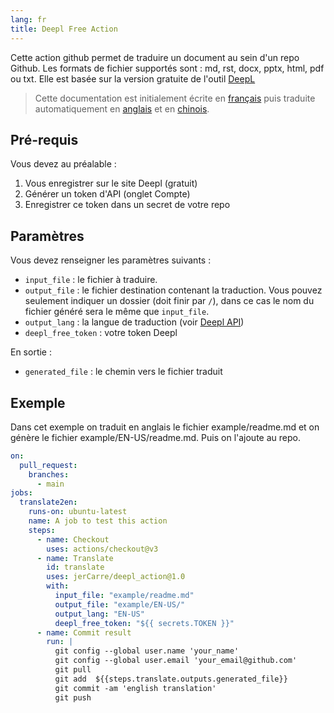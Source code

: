 ```yaml
---
lang: fr
title: Deepl Free Action
---
```


Cette action github permet de traduire un document au sein d'un repo Github. Les formats de fichier supportés sont : md, rst, docx, pptx, html, pdf ou txt.
Elle est basée sur la version gratuite de l'outil [DeepL](https://www.deepl.com)

> Cette documentation est initialement écrite en [français](/FR/) puis traduite automatiquement en [anglais](/EN-US/) et en [chinois](/ZH/).

## Pré-requis

Vous devez au préalable :

1. Vous enregistrer sur le site Deepl (gratuit) 
2. Générer un token d'API (onglet Compte)
3. Enregistrer ce token dans un secret de votre repo

## Paramètres

Vous devez renseigner les paramètres suivants :

* `input_file` : le fichier à traduire.
* `output_file` : le fichier destination contenant la traduction. Vous pouvez seulement indiquer un dossier (doit finir par `/`), dans ce cas le nom du fichier généré sera le même que `input_file`.
* `output_lang` : la langue de traduction (voir [Deepl API](https://www.deepl.com/fr/docs-api/translating-documents/uploading/))
* `deepl_free_token` : votre token Deepl

En sortie :

* `generated_file` : le chemin vers le fichier traduit

## Exemple

Dans cet exemple on traduit en anglais le fichier example/readme.md et on génère le fichier example/EN-US/readme.md. Puis on l'ajoute au repo.

```yaml
on:
  pull_request:
    branches:
      - main
jobs:
  translate2en:
    runs-on: ubuntu-latest
    name: A job to test this action
    steps:
      - name: Checkout
        uses: actions/checkout@v3
      - name: Translate
        id: translate
        uses: jerCarre/deepl_action@1.0
        with:
          input_file: "example/readme.md"
          output_file: "example/EN-US/"
          output_lang: "EN-US"
          deepl_free_token: "${{ secrets.TOKEN }}"
      - name: Commit result
        run: |
          git config --global user.name 'your_name'
          git config --global user.email 'your_email@github.com'
          git pull
          git add  ${{steps.translate.outputs.generated_file}}
          git commit -am 'english translation'
          git push
```
